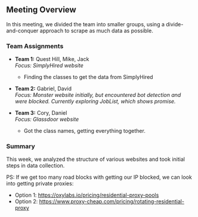 ## Meeting Overview

In this meeting, we divided the team into smaller groups, using a divide-and-conquer approach to scrape as much data as possible.

### Team Assignments

- **Team 1:** Quest Hill, Mike, Jack  
  *Focus: SimplyHired website*
  * Finding the classes to get the data from SimplyHired

- **Team 2:** Gabriel, David  
  *Focus: Monster website initially, but encountered bot detection and were blocked. Currently exploring JobList, which shows promise.*

- **Team 3:** Cory, Daniel  
  *Focus: Glassdoor website*
  * Got the class names, getting everything together.

### Summary
This week, we analyzed the structure of various websites and took initial steps in data collection.


PS: If we get too many road blocks with getting our IP blocked, we can look into getting private proxies:
  - Option 1: https://oxylabs.io/pricing/residential-proxy-pools
  - Option 2: https://www.proxy-cheap.com/pricing/rotating-residential-proxy